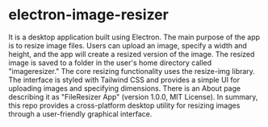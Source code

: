 # electron-image-resizer
It is a desktop application built using Electron.
The main purpose of the app is to resize image files.
Users can upload an image, specify a width and height, and the app will create a resized version of the image.
The resized image is saved to a folder in the user's home directory called "imageresizer."
The core resizing functionality uses the resize-img library.
The interface is styled with Tailwind CSS and provides a simple UI for uploading images and specifying dimensions.
There is an About page describing it as "FileResizer App" (version 1.0.0, MIT License).
In summary, this repo provides a cross-platform desktop utility for resizing images through a user-friendly graphical interface.